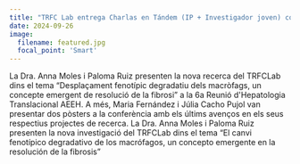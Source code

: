 ```yaml
---
title: "TRFC Lab entrega Charlas en Tándem (IP + Investigador joven) convidats a la 6a Reunió d'Hepatologia Translacional AEEH"
date: 2024-09-26
image:
  filename: featured.jpg
  focal_point: 'Smart'
---
```


La Dra. Anna Moles i Paloma Ruiz presenten la nova recerca del TRFCLab dins el tema “Desplaçament fenotípic degradatiu dels macròfags, un concepte emergent de resolució de la fibrosi” a la 6a Reunió d'Hepatologia Translacional AEEH. A més, Maria Fernández i Júlia Cacho Pujol van presentar dos pòsters a la conferència amb els últims avenços en els seus respectius projectes de recerca. La Dra. Anna Moles i Paloma Ruiz presenten la nova investigació del TRFCLab dins el tema “El canvi fenotípico degradativo de los macrófagos, un concepto emergente en la resolución de la fibrosis”